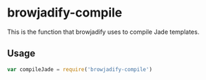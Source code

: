# browjadify-compile

This is the function that browjadify uses to compile Jade templates.

## Usage

```js
var compileJade = require('browjadify-compile')
```
